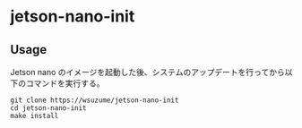 # jetson-nano-init

## Usage
Jetson nano のイメージを起動した後、システムのアップデートを行ってから以下のコマンドを実行する。

```
git clone https://wsuzume/jetson-nano-init
cd jetson-nano-init
make install
```
